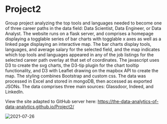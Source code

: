 # Project2

Group project analyzing the top tools and languages needed to become one of three career paths in the data field: Data Scientist, Data Engineer, or Data Analyst. The website runs on a flask server, and comprises a homepage displaying a togglable series of bar charts with togglable x axes as well as a linked page displaying an interactive map. The bar charts display tools, languages, and average salary for the selected field, and the map indicates which top tools and languages appeared in any of the job listings for the selected career path overlay at that set of coordinates. The javascript uses D3 to create the svg charts, the D3-tip plugin for the chart tooltip functionality, and D3 with Leaflet drawing on the mapbox API to create the map. The styling combines Bootstrap and custom css. The data was processed in Excel and stored in mongoDB, then accessed as exported JSONs. The data comprises three main sources: Glassdoor, Indeed, and LinkedIn.   

View the site adapted to GitHub server here: https://the-data-analytics-of-data-analytics.github.io/Project2/

![2021-07-26](https://user-images.githubusercontent.com/44123311/127026546-2ae8b3ce-2b82-410f-9eb3-22b85cbbe83d.png)
